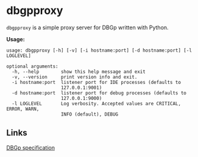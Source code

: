 dbgpproxy
=========

`dbgpproxy` is a simple proxy server for DBGp written with Python.

**Usage:**

    usage: dbgpproxy [-h] [-v] [-i hostname:port] [-d hostname:port] [-l LOGLEVEL]

    optional arguments:
      -h, --help        show this help message and exit
      -v, --version     print version info and exit.
      -i hostname:port  listener port for IDE processes (defaults to
                        127.0.0.1:9001)
      -d hostname:port  listener port for debug processes (defaults to
                        127.0.0.1:9000)
      -l LOGLEVEL       Log verbosity. Accepted values are CRITICAL, ERROR, WARN,
                        INFO (default), DEBUG


Links
-----
[DBGp specification](http://xdebug.org/docs-dbgp.php "DBGp specification")
